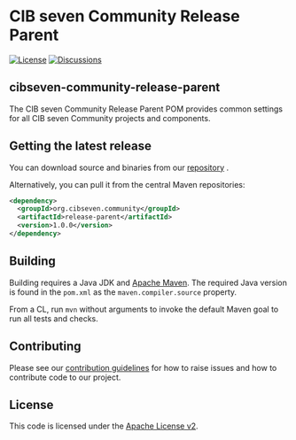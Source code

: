 CIB seven Community Release Parent
===================

[![License](https://img.shields.io/github/license/cibseven/cibseven?color=blue&logo=apache)](https://github.com/cibseven-community-hub/release-parent/blob/master/LICENSE)
[![Discussions](https://img.shields.io/badge/discussions-cibseven-green)](https://github.com/orgs/cibseven/discussions)
 
## cibseven-community-release-parent

The CIB seven Community Release Parent POM provides common settings for all CIB seven Community projects and components.

## Getting the latest release

You can download source and binaries from our [repository](https://artifacts.cibseven.org/) .

Alternatively, you can pull it from the central Maven repositories:

```xml
<dependency>
  <groupId>org.cibseven.community</groupId>
  <artifactId>release-parent</artifactId>
  <version>1.0.0</version>
</dependency>
```

## Building

Building requires a Java JDK and [Apache Maven](https://maven.apache.org/).
The required Java version is found in the `pom.xml` as the `maven.compiler.source` property.

From a CL, run `mvn` without arguments to invoke the default Maven goal to run all tests and checks.

## Contributing

Please see our [contribution guidelines](https://github.com/cibseven/cibseven/blob/main/CONTRIBUTING.md) for how to raise issues and how to contribute code to our project.

## License

This code is licensed under the [Apache License v2](https://www.apache.org/licenses/LICENSE-2.0).


